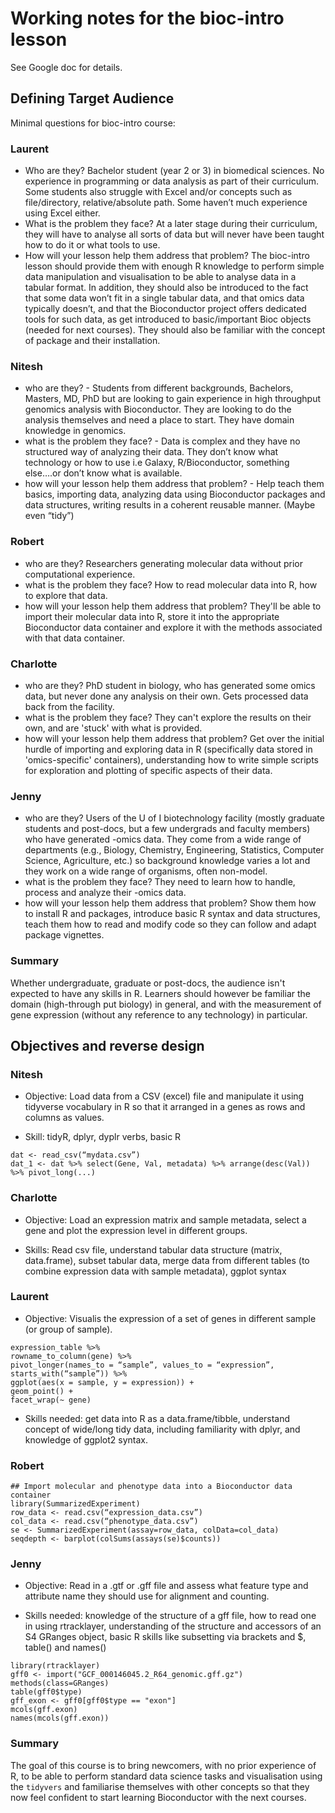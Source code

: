 # Working notes for the bioc-intro lesson

See Google doc for details.


## Defining Target Audience


Minimal questions for bioc-intro course:

### Laurent

- Who are they? Bachelor student (year 2 or 3) in biomedical
  sciences. No experience in programming or data analysis as part of
  their curriculum. Some students also struggle with Excel and/or
  concepts such as file/directory, relative/absolute path. Some
  haven’t much experience using Excel either.
- What is the problem they face? At a later stage during their
  curriculum, they will have to analyse all sorts of data but will
  never have been taught how to do it or what tools to use.
- How will your lesson help them address that problem? The bioc-intro
  lesson should provide them with enough R knowledge to perform simple
  data manipulation and visualisation to be able to analyse data in a
  tabular format. In addition, they should also be introduced to the
  fact that some data won’t fit in a single tabular data, and that
  omics data typically doesn’t, and that the Bioconductor project
  offers dedicated tools for such data, as get introduced to
  basic/important Bioc objects (needed for next courses). They should
  also be familiar with the concept of package and their installation.

### Nitesh

- who are they? - Students from different backgrounds, Bachelors,
  Masters, MD, PhD but are looking to gain experience in high
  throughput genomics analysis with Bioconductor. They are looking to
  do the analysis themselves and need a place to start. They have
  domain knowledge in genomics.
- what is the problem they face? - Data is complex and they have no
  structured way of analyzing their data. They don’t know what
  technology or how to use i.e Galaxy, R/Bioconductor, something
  else….or don’t know what is available.
- how will your lesson help them address that problem? - Help teach
  them basics, importing data, analyzing data using Bioconductor
  packages and data structures, writing results in a coherent reusable
  manner. (Maybe even “tidy”)

### Robert

- who are they? Researchers generating molecular data without prior
  computational experience.
- what is the problem they face? How to read molecular data into R,
  how to explore that data.
- how will your lesson help them address that problem? They'll be able
  to import their molecular data into R, store it into the appropriate
  Bioconductor data container and explore it with the methods
  associated with that data container.

### Charlotte

- who are they? PhD student in biology, who has generated some omics
  data, but never done any analysis on their own. Gets processed data
  back from the facility.
- what is the problem they face? They can't explore the results on
  their own, and are 'stuck' with what is provided.
- how will your lesson help them address that problem? Get over the
  initial hurdle of importing and exploring data in R (specifically
  data stored in 'omics-specific' containers), understanding how to
  write simple scripts for exploration and plotting of specific
  aspects of their data.

### Jenny

- who are they? Users of the U of I biotechnology facility (mostly
  graduate students and post-docs, but a few undergrads and faculty
  members) who have generated -omics data. They come from a wide range
  of departments (e.g., Biology, Chemistry, Engineering, Statistics,
  Computer Science, Agriculture, etc.) so background knowledge varies
  a lot and they work on a wide range of organisms, often non-model.
- what is the problem they face? They need to learn how to handle,
  process and analyze their -omics data.
- how will your lesson help them address that problem? Show them how
  to install R and packages, introduce basic R syntax and data
  structures, teach them how to read and modify code so they can
  follow and adapt package vignettes.

### Summary

Whether undergraduate, graduate or post-docs, the audience isn't
expected to have any skills in R. Learners should however be familiar
the domain (high-through put biology) in general, and with the
measurement of gene expression (without any reference to any
technology) in particular.


## Objectives and reverse design


### Nitesh

- Objective: Load data from a CSV (excel) file and manipulate it using
  tidyverse vocabulary in R so that it arranged in a genes as rows and
  columns as values.

- Skill: tidyR, dplyr, dyplr verbs, basic R

```
dat <- read_csv(“mydata.csv”)
dat_1 <- dat %>% select(Gene, Val, metadata) %>% arrange(desc(Val)) %>% pivot_long(...)
```

### Charlotte

- Objective: Load an expression matrix and sample metadata, select a
  gene and plot the expression level in different groups.

- Skills: Read csv file, understand tabular data structure (matrix,
  data.frame), subset tabular data, merge data from different tables
  (to combine expression data with sample metadata), ggplot syntax

### Laurent

- Objective: Visualis the expression of a set of genes in different
  sample (or group of sample).

```
expression_table %>%
rowname_to_column(gene) %>%
pivot_longer(names_to = “sample”, values_to = “expression”, starts_with(“sample”)) %>%
ggplot(aes(x = sample, y = expression)) +
geom_point() +
facet_wrap(~ gene)
```

- Skills needed: get data into R as a data.frame/tibble, understand
  concept of wide/long tidy data, including familiarity with dplyr,
  and knowledge of ggplot2 syntax.


### Robert

```
## Import molecular and phenotype data into a Bioconductor data container
library(SummarizedExperiment)
row_data <- read.csv(“expression_data.csv”)
col_data <- read.csv(“phenotype_data.csv”)
se <- SummarizedExperiment(assay=row_data, colData=col_data)
seqdepth <- barplot(colSums(assays(se)$counts))
```

### Jenny

- Objective: Read in a .gtf or .gff file and assess what feature type
  and attribute name they should use for alignment and counting.

- Skills needed: knowledge of the structure of a gff file, how to read
  one in using rtracklayer, understanding of the structure and
  accessors of an S4 GRanges object, basic R skills like subsetting
  via brackets and $, table() and names()

```
library(rtracklayer)
gff0 <- import("GCF_000146045.2_R64_genomic.gff.gz")
methods(class=GRanges)
table(gff0$type)
gff_exon <- gff0[gff0$type == "exon"]
mcols(gff.exon)
names(mcols(gff.exon))
```

### Summary

The goal of this course is to bring newcomers, with no prior
experience of R, to be able to perform standard data science tasks and
visualisation using the `tidyvers` and familiarise themselves with
other concepts so that they now feel confident to start learning
Bioconductor with the next courses.